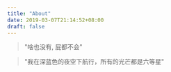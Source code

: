 ```yaml
---
title: "About"
date: 2019-03-07T21:14:52+08:00
draft: false
---
```


> "啥也没有, 屁都不会"

> "我在深蓝色的夜空下航行，所有的光芒都是六等星"
